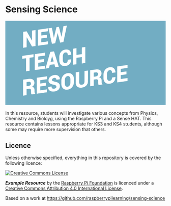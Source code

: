 # Sensing Science

![](cover.png)

In this resource, students will investigate various concepts from Physics, Chemistry and Bioloyg, using the Raspberry Pi and a Sense HAT. This resource contains lessons appropriate for KS3 and KS4 students, although some may require more supervision that others.

## Licence

Unless otherwise specified, everything in this repository is covered by the following licence:

[![Creative Commons License](http://i.creativecommons.org/l/by-sa/4.0/88x31.png)](http://creativecommons.org/licenses/by-sa/4.0/)

***Example Resource*** by the [Raspberry Pi Foundation](http://www.raspberrypi.org) is licenced under a [Creative Commons Attribution 4.0 International License](http://creativecommons.org/licenses/by-sa/4.0/).

Based on a work at https://github.com/raspberrypilearning/sensing-science
